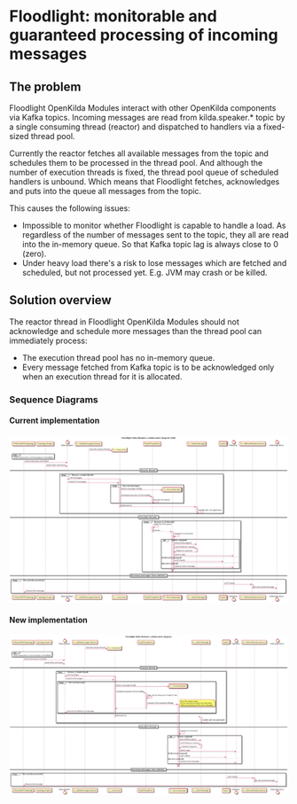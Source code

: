 # Floodlight: monitorable and guaranteed processing of incoming messages

## The problem 
Floodlight OpenKilda Modules interact with other OpenKilda components via Kafka topics. 
Incoming messages are read from kilda.speaker.* topic by a single consuming thread (reactor) and dispatched to handlers via a fixed-sized thread pool.

Currently the reactor fetches all available messages from the topic and schedules them to be processed in the thread pool. 
And although the number of execution threads is fixed, the thread pool queue of scheduled handlers is unbound. 
Which means that Floodlight fetches, acknowledges and puts into the queue all messages from the topic.  

This causes the following issues:
- Impossible to monitor whether Floodlight is capable to handle a load. As regardless of the number of messages sent to the topic, they all are read into the in-memory queue. So that Kafka topic lag is always close to 0 (zero).
- Under heavy load there's a risk to lose messages which are fetched and scheduled, but not processed yet. E.g. JVM may crash or be killed.

## Solution overview
The reactor thread in Floodlight OpenKilda Modules should not acknowledge and schedule more messages than the thread pool can immediately process:
- The execution thread pool has no in-memory queue.
- Every message fetched from Kafka topic is to be acknowledged only when an execution thread for it is allocated.

### Sequence Diagrams

#### Current implementation
![Floodlight Collaboration diagram (Old)](./floodlight-collaboration-old.png "Floodlight Collaboration diagram (Old)")

#### New implementation
![Floodlight Collaboration diagram (New)](./floodlight-collaboration-new.png "Floodlight Collaboration diagram (New)")
